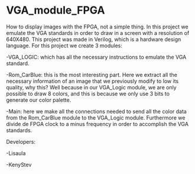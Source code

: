 # VGA_module_FPGA

How to display images with the FPGA, not a simple thing. In this project we emulate the VGA standards in order to draw in a screen 
with a resolution of 640X480. This project was made in Verilog, which is a hardware design language. For this project we create 3 modules:

-VGA_LOGIC: which has all the necessary instructions to emulate the VGA standard.

-Rom_CarBlue: this is the most interesting part. Here we extract all the necessary information of an image that we previously modify to low its quality, why this? Well because in our VGA_Logic module, we are only possible to draw 8 colors, and this is because we only use 3 bits to generate our color palette.

-Main: here we make all the connections needed to send all the color data from the Rom_CarBlue module to the VGA_Logic module. Furthermore we divide de FPGA clock to a minus frequency in order to accomplish the VGA standards.

Developers:

-Lisaula

-KenyStev
